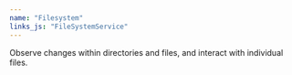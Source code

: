 ```yaml
---
name: "Filesystem"
links_js: "FileSystemService"
---
```

Observe changes within directories and files, and interact with individual files.
